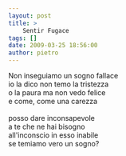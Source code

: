 ```yaml
---
layout: post
title: >
    Sentir Fugace
tags: []
date: 2009-03-25 18:56:00
author: pietro
---
```

Non inseguiamo un sogno fallace<br/>io la dico non temo la tristezza<br/>o la paura ma non vedo felice<br/>e come, come una carezza<br/><br/>posso dare inconsapevole<br/>a te che ne hai bisogno<br/>all'inconscio in esso inabile<br/>se temiamo vero un sogno?
